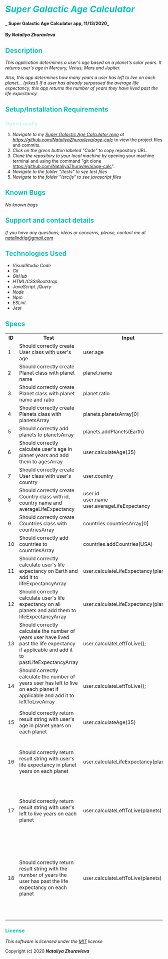 # <span style="color:#0ec2b8">_Super Galactic Age Calculator_</span>

#### _ Super Galactic Age Calculator app, 11/13/2020_

#### By _**Nataliya Zhuravleva**_

## <span style="color:#0ec2b8">Description</span>

_This application determines a user's age based on a planet's solar years. It returns user's age in Mercury, Venus, Mars and Jupiter._

_Also, this app determines how many years a user has left to live on each planet… (yikes!) 
If a user has already surpassed the average life expectancy, this app returns the number of years they have lived past the life expectancy._


## <span style="color:#0ec2b8">Setup/Installation Requirements</span>
### <span style="color:#c4f4ef">Open Locally</span>
1. _Navigate to my [Super Galactic Age Calculator repo](https://github.com/NataliyaZhuravleva/age-calc) at https://github.com/NataliyaZhuravleva/age-calc_ to view the project files and commits.
2. _Click on the green button labeled "Code"_ to copy repository URL.
3. _Clone the repository to your local machine_ by opening your machine terminal and using the command "git clone https://github.com/NataliyaZhuravleva/age-calc".
4. _Navigate to the folder "/_tests_" to see test files_
5. _Navigate to the folder "/src/js" to see javascript files_



## <span style="color:#0ec2b8">Known Bugs</span>

_No known bags_

## <span style="color:#0ec2b8">Support and contact details</span>

_If you have any questions, ideas or concerns, please, contact me at [natalindria@gmail.com](mailto:natalindria@gmail.com)_


## <span style="color:#0ec2b8">Technologies Used</span>

* _VisualStudio Code_
* _Git_
* _GitHub_
* _HTML/CSS/Bootstrap_
* _JavaScript. jQuery_
* _Node_
* _Npm_
* _ESLint_
* _Jest_

## <span style="color:#0ec2b8">Specs</span>

<table>
  <tr>
    <th>ID
    <th>Test</th>
    <th>Input</th>
    <th>Output</th>
    <th>Completed</th>
  </tr>
  <tr>
    <td>1</td>
    <td>Should correctly create User class with user's age</td>
    <td>user.age</td>
    <td>35</td>
    <td>True</td>
  </tr>
  <tr>
    <td>2</td>
    <td>Should correctly create Planet class with planet name</td>
    <td>planet.name</td>
    <td>"Earth"</td>
    <td>True</td>
  </tr>
  <tr>
    <td>3</td>
    <td>Should correctly create Planet class with planet name and ratio</td>
    <td>planet.ratio</td>
    <td>0.24</td>
    <td>True</td>
  </tr>
  <tr>
    <td>4</td>
    <td>Should correctly create Planets class with planetsArray</td>
    <td>planets.planetsArray[0]</td>
    <td>{"name": "Earth", "ratio": 1}</td>
    <td>True</td>
  </tr>
  <tr>
    <td>5</td>
    <td>Should correctly add planets to planetsArray</td>
    <td>planets.addPlanets(Earth)</td>
    <td>planets.planetsArray=[Earth]</td>
    <td>True</td>
  </tr>
  <tr>
    <td>6</td>
    <td>Should correctly calculate user's age in planet years and add them to agesArray</td>
    <td>user.calculateAge(35)</td>
    <td>user.agesArray=[35, 8.4, 21.7, 65.8, 415.1]</td>
    <td>True</td>
  </tr>
  <tr>
    <td>7</td>
    <td>Should correctly create User class with user's country</td>
    <td>user.country</td>
    <td>"USA"</td>
    <td>True</td>
  </tr>
  <tr>
    <td>8</td>
    <td>Should correctly create Country class with id, country name and averageLifeExpectancy</td>
    <td>
        user.id<br>
        user.name<br>
        user.averageLifeExpectancy
    </td>
    <td>
        1<br>
        "USA"<br>
        79
    </td>
    <td>True</td>
  </tr>
  <tr>
    <td>9</td>
    <td>Should correctly create Countries class with countriesArray</td>
    <td>countries.countriesArray[0]</td>
    <td>{ "id": 1, "name": "USA", "averageLifeExpectancy": 79 }</td>
    <td>True</td>
  </tr>
  <tr>
    <td>10</td>
    <td>Should correctly add countries to countriesArray</td>
    <td>countries.addCountries(USA)</td>
    <td>countries.countriesArray=[USA]</td>
    <td>True</td>
  </tr>
  <tr>
    <td>11</td>
    <td>Should correctly calculate user's life expectancy on Earth and add it to lifeExpectancyArray</td>
    <td>user.calculateLifeExpectancy(planets)</td>
    <td>user.lifeExpectancyArray=[79]</td>
    <td>True</td>
  </tr>
   <tr>
    <td>12</td>
    <td>Should correctly calculate user's life expectancy on all planets and add them to lifeExpectancyArray</td>
    <td>user.calculateLifeExpectancy(planets)</td>
    <td>user.lifeExpectancyArray=[79, 18.9, 48.9, 148.5, 936.9]</td>
    <td>True</td>
  </tr>
  <tr>
    <td>13</td>
    <td>Should correctly calculate the number of years user have lived past the life expectancy if applicable and add it to pastLifeExpectancyArray</td>
    <td>user.calculateLeftToLive();</td>
    <td>user.lifeExpectancyArray=[4, 0.9, 2.5, 7.5, 47.5]</td>
    <td>True</td>
  </tr>
  <tr>
    <td>14</td>
    <td>Should correctly calculate the number of years user has left to live on each planet if applicable and add it to leftToLiveArray</td>
    <td>user.calculateLeftToLive();</td>
    <td>user.leftToLiveArray=[44, 10.6, 27.3, 82.7, 521.8]</td>
    <td>True</td>
  </tr>
  <tr>
    <td>15</td>
    <td>Should correctly return result string with user's age in planet years on each planet</td>
    <td>user.calculateAge(35)</td>
    <td>calculateAgeString="Your age in Earth years is 35. Your age in Mercury years is 8.4. Your age in Venus years is 21.7. Your age in Mars years is 65.8. Your age in Jupiter years is 415.1."</td>
    <td>True</td>
  </tr>
  <tr>
    <td>16</td>
    <td>Should correctly return result string with user's life expectancy in planet years on each planet</td>
    <td>user.calculateLifeExpectancy(planets)</td>
    <td>calculateLifeExpectancyString="Your life expectancy age in Earth years is 79. Your life expectancy age in Mercury years is 18.9. Your life expectancy age in Venus years is 48.9. Your life expectancy age in Mars is 148.5. Your life expectancy age in Jupiter is 936.9."</td>
    <td>True</td>
  </tr>
  <tr>
    <td>17</td>
    <td>Should correctly return result string with user's left to live years on each planet</td>
    <td>user.calculateLeftToLive(planets)</td>
    <td>calculateLeftToLiveString="You should be alive 44 years more in Earth years. You should be alive 10.6 years more in Mercury years.You should be alive 27.3 years more in Venus years.You should be alive 82.7 years more in Mars years.You should be alive 521.8 years more in Jupiter years."</td>
    <td>True</td>
  </tr>
  <tr>
    <td>18</td>
    <td>Should correctly return result string with the number of years the user has past the life expectancy on each planet</td>
    <td>user.calculateLeftToLive(planets)</td>
    <td>calculatePastLifeExpectancyString="You have already exceeded the average life expectancy by 4 years in Earth years. You have already exceeded the average life expectancy by 0.9 years in Mercury years. You have already exceeded the average life expectancy by 2.5 years in Venus years. You have already exceeded the average life expectancy by 7.5 years in Mars years. You have already exceeded the average life expectancy by 47.5 years in Jupiter years."</td>
    <td>False</td>
  </tr>
</table>

### <span style="color:#0ec2b8">License</span> 

*This software is licensed under the [MIT](https://choosealicense.com/licenses/mit/) license*

Copyright (c) 2020 **_Nataliya Zhuravleva_**
